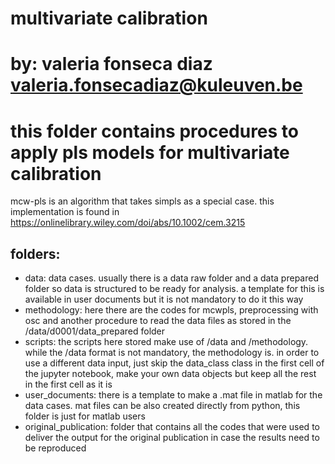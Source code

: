 # multivariate calibration
# by: valeria fonseca diaz valeria.fonsecadiaz@kuleuven.be
# this folder contains procedures to apply pls models for multivariate calibration

mcw-pls is an algorithm that takes simpls as a special case. this implementation is found in https://onlinelibrary.wiley.com/doi/abs/10.1002/cem.3215

## folders:

- data: data cases. usually there is a data raw folder and a data prepared folder so data is structured to be ready for analysis. a template for this is available in user documents but it is not mandatory to do it this way
- methodology: here there are the codes for mcwpls, preprocessing with osc and another procedure to read the data files as stored in the /data/d0001/data\_prepared folder
- scripts: the scripts here stored make use of /data and /methodology. while the /data format is not mandatory, the methodology is. in order to use a different data input, just skip the data\_class class in the first cell of the jupyter notebook, make your own data objects but keep all the rest in the first cell as it is
- user\_documents: there is a template to make a .mat file in matlab for the data cases. mat files can be also created directly from python, this folder is just for matlab users
- original\_publication: folder that contains all the codes that were used to deliver the output for the original publication in case the results need to be reproduced




